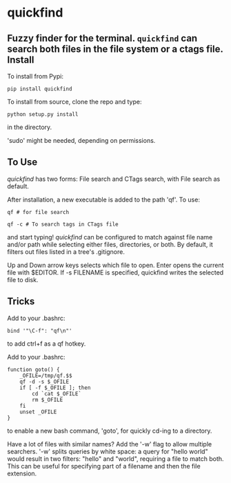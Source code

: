 quickfind
=========

Fuzzy finder for the terminal.  `quickfind` can search both files in the file system
or a ctags file.  
Install
-------

To install from Pypi:

    pip install quickfind

To install from source, clone the repo and type:

    python setup.py install

 in the directory.  

'sudo' might be needed, depending on permissions.

To Use
------

_quickfind_ has two forms: File search and CTags search, with File search as default.  

After installation, a new executable is added to the path 'qf'.  To use: 

    qf # for file search 

    qf -c # To search tags in CTags file

and start typing!  _quickfind_ can be configured to match against file name and/or path
while selecting either files, directories, or both.  By default, it filters out files listed
in a tree's .gitignore.

Up and Down arrow keys selects which file to open.  Enter opens the current file with $EDITOR.
If -s FILENAME is specified, quickfind writes the selected file to disk.

Tricks
-----
Add to your .bashrc:

    bind '"\C-f": "qf\n"'

to add ctrl+f as a qf hotkey.

Add to your .bashrc:

    function goto() {
        _OFILE=/tmp/qf.$$
        qf -d -s $_OFILE
        if [ -f $_OFILE ]; then
            cd `cat $_OFILE`
            rm $_OFILE
        fi
        unset _OFILE
    }

to enable a new bash command, 'goto', for quickly cd-ing to a directory.

Have a lot of files with similar names?  Add the '-w' flag to allow multiple searchers.  '-w'
splits queries by white space: a query for "hello world" would result in two filters: 
"hello" and "world", requiring a file to match both.  This can be useful for specifying 
part of a filename and then the file extension.
